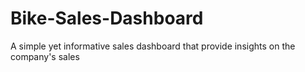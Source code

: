 # Bike-Sales-Dashboard
A simple yet informative sales dashboard that provide insights on the company's sales
